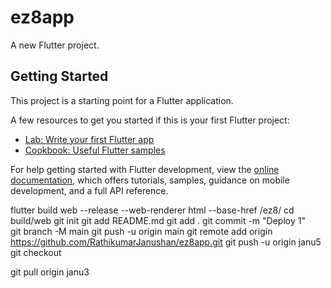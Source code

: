# ez8app

A new Flutter project.

## Getting Started

This project is a starting point for a Flutter application.

A few resources to get you started if this is your first Flutter project:

- [Lab: Write your first Flutter app](https://docs.flutter.dev/get-started/codelab)
- [Cookbook: Useful Flutter samples](https://docs.flutter.dev/cookbook)

For help getting started with Flutter development, view the
[online documentation](https://docs.flutter.dev/), which offers tutorials,
samples, guidance on mobile development, and a full API reference.


flutter build web --release --web-renderer html --base-href /ez8/
cd build/web
git init
git add README.md
git add .
git commit -m "Deploy 1"    
git branch -M main
git push -u origin main
git remote add origin https://github.com/RathikumarJanushan/ez8app.git
git push -u origin janu5
git checkout 

git pull origin janu3
